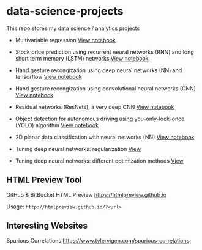 # data-science-projects
This repo stores my data science / analytics projects

- Multivariable regression [View notebook](https://htmlpreview.github.io/?https://github.com/derekl-beep/data-science-projects/blob/master/04%20Multivariable%20Regression.html)

- Stock price prediction using recurrent neural networks (RNN) and long short term memory (LSTM) networks [View notebook](https://htmlpreview.github.io/?https://github.com/derekl-beep/data-science-projects/blob/master/stock_price_prediction.html)

- Hand gesture recongization using deep neural networks (NN) and tensorflow [View notebook](https://htmlpreview.github.io/?https://github.com/derekl-beep/data-science-projects/blob/master/Deep%20Learning%20Notebooks/Tensorflow%20(NN)/TensorFlow_Tutorial_v3b.html)

- Hand gesture recongization using convolutional neural networks (CNN) [View notebook](https://htmlpreview.github.io/?https://github.com/derekl-beep/data-science-projects/blob/master/Deep%20Learning%20Notebooks/Tensorflow%20(CNN)/Convolution_model_Application_v1a.html)

- Residual networks (ResNets), a very deep CNN [View notebook](https://htmlpreview.github.io/?https://github.com/derekl-beep/data-science-projects/blob/master/Deep%20Learning%20Notebooks/Tensorflow%20(CNN)/Residual_Networks_v2a.html)

- Object detection for autonomous driving using you-only-look-once (YOLO) algorithm [View notebook](https://htmlpreview.github.io/?https://github.com/derekl-beep/data-science-projects/blob/master/Deep%20Learning%20Notebooks/Tensorflow%20(CNN)/Autonomous_driving_application_Car_detection_v3a.html)

- 2D planar data classification with neural networks (NN) [View notebook](https://htmlpreview.github.io/?https://github.com/derekl-beep/data-science-projects/blob/master/Deep%20Learning%20Notebooks/Deep%20Learning/Planar_data_classification_with_onehidden_layer_v6b.html)

- Tuning deep neural networks: regularization [View](https://htmlpreview.github.io/?https://github.com/derekl-beep/data-science-projects/blob/master/Deep%20Learning%20Notebooks/Tuning%20Deep%20NN/Regularization_v2a.html)

- Tuning deep neural networks: different optimization methods [View](https://htmlpreview.github.io/?https://github.com/derekl-beep/data-science-projects/blob/master/Deep%20Learning%20Notebooks/Tuning%20Deep%20NN/Optimization_methods_v1b.html)

## HTML Preview Tool 

GitHub & BitBucket HTML Preview
https://htmlpreview.github.io

Usage:
`http://htmlpreview.github.io/?<url>`

## Interesting Websites

Spurious Correlations
https://www.tylervigen.com/spurious-correlations
